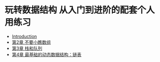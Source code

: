 # 玩转数据结构 从入门到进阶的配套个人用练习

- [Introduction](README.md)
- [第2章 不要小瞧数组](Chapter2.md)
- [第3章 栈和队列](Chapter3.md)
- [第4章  最基础的动态数据结构：链表](Chapter4.md)